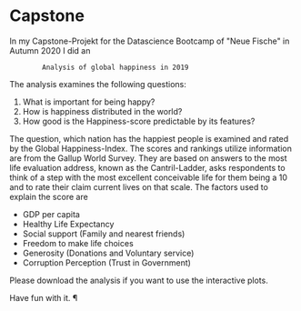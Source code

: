 # Capstone
In my Capstone-Projekt for the Datascience Bootcamp of "Neue Fische" in Autumn 2020 I did an

            Analysis of global happiness in 2019
            
The analysis examines the following questions:
1. What is important for being happy?
2. How is happiness distributed in the world?
3. How good is the Happiness-score predictable by its features?

The question, which nation has the happiest people is examined and rated by the Global Happiness-Index.
The scores and rankings utilize information are from the Gallup World Survey. 
They are based on answers to the most life evaluation address, known as the Cantril-Ladder, 
asks respondents to think of a step with the most excellent conceivable life for them being a 10 
and to rate their claim current lives on that scale. The factors used to explain the score are

- GDP per capita
- Healthy Life Expectancy
- Social support (Family and nearest friends)
- Freedom to make life choices
- Generosity (Donations and Voluntary service)
- Corruption Perception (Trust in Government)

Please download the analysis if you want to use the interactive plots.

Have fun with it. ¶
